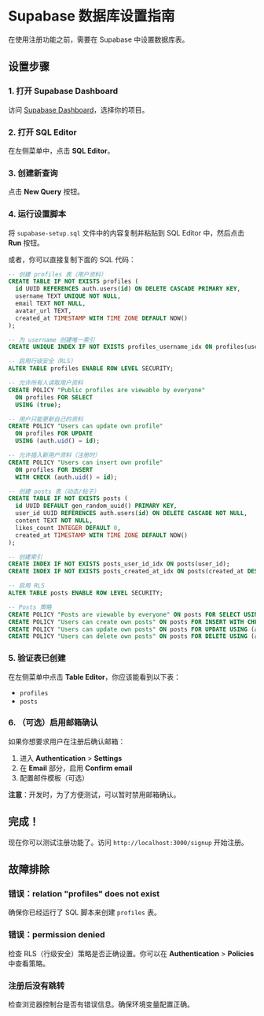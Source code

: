 # Supabase 数据库设置指南

在使用注册功能之前，需要在 Supabase 中设置数据库表。

## 设置步骤

### 1. 打开 Supabase Dashboard

访问 [Supabase Dashboard](https://app.supabase.com/)，选择你的项目。

### 2. 打开 SQL Editor

在左侧菜单中，点击 **SQL Editor**。

### 3. 创建新查询

点击 **New Query** 按钮。

### 4. 运行设置脚本

将 `supabase-setup.sql` 文件中的内容复制并粘贴到 SQL Editor 中，然后点击 **Run** 按钮。

或者，你可以直接复制下面的 SQL 代码：

```sql
-- 创建 profiles 表（用户资料）
CREATE TABLE IF NOT EXISTS profiles (
  id UUID REFERENCES auth.users(id) ON DELETE CASCADE PRIMARY KEY,
  username TEXT UNIQUE NOT NULL,
  email TEXT NOT NULL,
  avatar_url TEXT,
  created_at TIMESTAMP WITH TIME ZONE DEFAULT NOW()
);

-- 为 username 创建唯一索引
CREATE UNIQUE INDEX IF NOT EXISTS profiles_username_idx ON profiles(username);

-- 启用行级安全（RLS）
ALTER TABLE profiles ENABLE ROW LEVEL SECURITY;

-- 允许所有人读取用户资料
CREATE POLICY "Public profiles are viewable by everyone"
  ON profiles FOR SELECT
  USING (true);

-- 用户只能更新自己的资料
CREATE POLICY "Users can update own profile"
  ON profiles FOR UPDATE
  USING (auth.uid() = id);

-- 允许插入新用户资料（注册时）
CREATE POLICY "Users can insert own profile"
  ON profiles FOR INSERT
  WITH CHECK (auth.uid() = id);

-- 创建 posts 表（动态/帖子）
CREATE TABLE IF NOT EXISTS posts (
  id UUID DEFAULT gen_random_uuid() PRIMARY KEY,
  user_id UUID REFERENCES auth.users(id) ON DELETE CASCADE NOT NULL,
  content TEXT NOT NULL,
  likes_count INTEGER DEFAULT 0,
  created_at TIMESTAMP WITH TIME ZONE DEFAULT NOW()
);

-- 创建索引
CREATE INDEX IF NOT EXISTS posts_user_id_idx ON posts(user_id);
CREATE INDEX IF NOT EXISTS posts_created_at_idx ON posts(created_at DESC);

-- 启用 RLS
ALTER TABLE posts ENABLE ROW LEVEL SECURITY;

-- Posts 策略
CREATE POLICY "Posts are viewable by everyone" ON posts FOR SELECT USING (true);
CREATE POLICY "Users can create own posts" ON posts FOR INSERT WITH CHECK (auth.uid() = user_id);
CREATE POLICY "Users can update own posts" ON posts FOR UPDATE USING (auth.uid() = user_id);
CREATE POLICY "Users can delete own posts" ON posts FOR DELETE USING (auth.uid() = user_id);
```

### 5. 验证表已创建

在左侧菜单中点击 **Table Editor**，你应该能看到以下表：
- `profiles`
- `posts`

### 6. （可选）启用邮箱确认

如果你想要求用户在注册后确认邮箱：

1. 进入 **Authentication** > **Settings**
2. 在 **Email** 部分，启用 **Confirm email**
3. 配置邮件模板（可选）

**注意**：开发时，为了方便测试，可以暂时禁用邮箱确认。

## 完成！

现在你可以测试注册功能了。访问 `http://localhost:3000/signup` 开始注册。

## 故障排除

### 错误：relation "profiles" does not exist

确保你已经运行了 SQL 脚本来创建 `profiles` 表。

### 错误：permission denied

检查 RLS（行级安全）策略是否正确设置。你可以在 **Authentication** > **Policies** 中查看策略。

### 注册后没有跳转

检查浏览器控制台是否有错误信息。确保环境变量配置正确。
